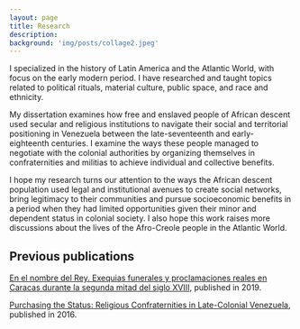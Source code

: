 ```yaml
---
layout: page
title: Research
description:
background: 'img/posts/collage2.jpeg'
---
```

I specialized in the history of Latin America and the Atlantic World, with focus on the early modern period. I have researched and taught topics related to political rituals, material culture, public space, and race and ethnicity.

My dissertation examines how free and enslaved people of African descent used secular and religious institutions to navigate their social and territorial positioning in Venezuela between the late-seventeenth and early-eighteenth centuries. I examine the ways these people managed to negotiate with the colonial authorities by organizing themselves in confraternities and militias to achieve individual and collective benefits.

I hope my research turns our attention to the ways the African descent population used legal and institutional avenues to create social networks, bring legitimacy to their communities and pursue socioeconomic benefits in a period when they had limited opportunities given their minor and dependent status in colonial society. I also hope this work raises more discussions about the lives of the Afro-Creole people in the Atlantic World.


## Previous publications

[En el nombre del Rey. Exequias funerales y proclamaciones reales en Caracas durante la segunda mitad del siglo XVIII](https://www.academia.edu/40245233/En_el_nombre_del_Rey_Exequias_funerales_y_proclamaciones_reales_en_Caracas_durante_la_segunda_mitad_del_siglo_XVIII), published in 2019.

[Purchasing the Status: Religious Confraternities in Late-Colonial Venezuela](https://www.academia.edu/28109940/Purchasing_the_Status_Religious_Confraternities_in_Late_Colonial_Venezuela), published in 2016.
